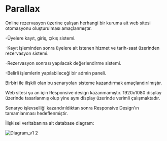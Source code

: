 # Parallax

Online rezervasyon üzerine çalışan herhangi bir kuruma ait web sitesi otomasyonu oluşturulması amaçlanmıştır.

-Üyelere kayıt, giriş, çıkış sistemi.

-Kayıt işleminden sonra üyelere ait istenen hizmet ve tarih-saat üzerinden rezervasyon sistemi.

-Rezervasyon sonrası yapılacak değerlendirme sistemi.

-Belirli işlemlerin yapılabileceği bir admin paneli.

Birbiri ile ilişkili olan bu senaryoları sisteme kazandırmak amaçlandırılmıştır.

Web sitesi şu an için Responsive design kazanmamıştır. 1920x1080 display üzerinde tasarlanmış olup yine aynı display üzerinde verimli çalışmaktadır.

Senaryo işlevselliği kazandırıldıktan sonra Responsive Design'ın tamamlanması hedeflenmiştir.

İlişkisel veritabanına ait database diagram:

![Diagram_v1 2](https://github.com/ediphakanbaser/ParallaxReservation/assets/113358561/223e6bcd-4079-45ab-a994-00ee60070c3f)
